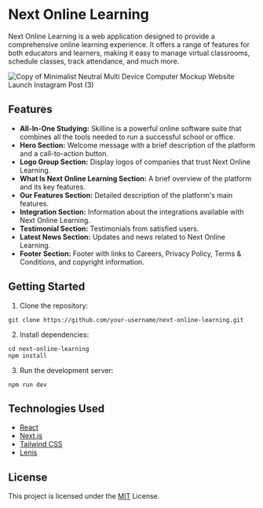 
# Next Online Learning

Next Online Learning is a web application designed to provide a comprehensive online learning experience. It offers a range of features for both educators and learners, making it easy to manage virtual classrooms, schedule classes, track attendance, and much more.

![Copy of Minimalist Neutral Multi Device Computer Mockup Website Launch Instagram Post (3)](https://github.com/fahad0samara/next-online-learning/assets/90055525/4181c0f0-dd63-42c2-893b-950967a362ea)


## Features

- **All-In-One Studying:** Skilline is a powerful online software suite that combines all the tools needed to run a successful school or office.
- **Hero Section:** Welcome message with a brief description of the platform and a call-to-action button.
- **Logo Group Section:** Display logos of companies that trust Next Online Learning.
- **What Is Next Online Learning Section:** A brief overview of the platform and its key features.
- **Our Features Section:** Detailed description of the platform's main features.
- **Integration Section:** Information about the integrations available with Next Online Learning.
- **Testimonial Section:** Testimonials from satisfied users.
- **Latest News Section:** Updates and news related to Next Online Learning.
- **Footer Section:** Footer with links to Careers, Privacy Policy, Terms & Conditions, and copyright information.

## Getting Started

1. Clone the repository:

```
git clone https://github.com/your-username/next-online-learning.git
```

2. Install dependencies:

```
cd next-online-learning
npm install
```

3. Run the development server:

```
npm run dev
```

## Technologies Used

- [React](https://reactjs.org/)
- [Next.js](https://nextjs.org/)
- [Tailwind CSS](https://tailwindcss.com/)
- [Lenis](https://studiofreight.github.io/lenis/docs/getting-started)

## License

This project is licensed under the [MIT](https://choosealicense.com/licenses/mit/) License.


